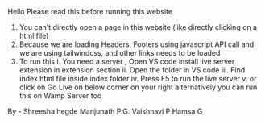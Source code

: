 Hello
Please read this before running this website
1. You can't directly open a page in this website (like directly clicking on a html file)
2. Because we are loading Headers, Footers using javascript API call and we are using tailwindcss, and other links needs to be loaded
3. To run this
  i. You need a server , Open VS code install live server extension in extension section
  ii. Open the folder in VS code
  iii. Find index.html file inside index folder
  iv. Press F5 to run the live server
  v. or click on Go Live on below corner on your right
  alternatively you can run this on Wamp Server too

  By - Shreesha hegde
        Manjunath P.G.
        Vaishnavi P
        Hamsa G